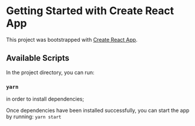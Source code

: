 # Getting Started with Create React App

This project was bootstrapped with [Create React App](https://github.com/facebook/create-react-app).

## Available Scripts

In the project directory, you can run:

### `yarn`
in order to install dependencies;

Once dependencies have been installed successfully, you can start the app by running:
```yarn start```
